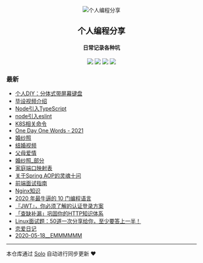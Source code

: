 <p align="center"><img alt="个人编程分享" src="https://www.xiaozao520.cn/static/logo2.ico"></p><h2 align="center">
个人编程分享
</h2>

<h4 align="center">日常记录各种坑</h4>
<p align="center"><a title="个人编程分享" target="_blank" href="https://github.com/liangzhaoliang95/solo-blog"><img src="https://img.shields.io/github/last-commit/liangzhaoliang95/solo-blog.svg?style=flat-square&color=FF9900"></a>
<a title="GitHub repo size in bytes" target="_blank" href="https://github.com/liangzhaoliang95/solo-blog"><img src="https://img.shields.io/github/repo-size/liangzhaoliang95/solo-blog.svg?style=flat-square"></a>
<a title="Solo Version" target="_blank" href="https://github.com/88250/solo/releases"><img src="https://img.shields.io/badge/solo-4.3.1-f1e05a.svg?style=flat-square&color=blueviolet"></a>
<a title="Hits" target="_blank" href="https://github.com/88250/hits"><img src="https://hits.b3log.org/liangzhaoliang95/solo-blog.svg"></a></p>

### 最新

* [个人DIY：分体式带屏幕键盘](http://localhost/articles/2021/07/08/1625728645374.html)
* [毕设视频介绍](http://localhost/articles/2021/07/06/1625543089527.html)
* [Node引入TypeScript](http://localhost/articles/2021/06/28/1624866294625.html)
* [node引入eslint](http://localhost/articles/2021/06/28/1624866258147.html)
* [K8S相关命令](http://localhost/articles/2021/06/28/1624866121392.html)
* [One Day One Words - 2021](http://localhost/articles/2021/06/25/1624604005727.html)
* [婚纱照](http://localhost/articles/2021/01/19/1611049908855.html)
* [结婚视频](http://localhost/articles/2021/01/23/1639911743485.html)
* [父母爱情](http://localhost/articles/2020/12/25/1608888836182.html)
* [婚纱照_部分](http://localhost/articles/2020/12/25/1608880891587.html)
* [家庭端口映射表](http://localhost/articles/2020/12/01/1606813159401.html)
* [关于Spring AOP的灵魂十问](http://localhost/articles/2020/09/09/1599613727655.html)
* [前端面试指南](http://localhost/articles/2020/08/28/1598607282631.html)
* [Nginx知识](http://localhost/articles/2020/08/24/1598231403151.html)
* [2020 年最牛逼的 10 门编程语言](http://localhost/articles/2020/08/21/1597973283154.html)
* [『JWT』，你必须了解的认证登录方案](http://localhost/articles/2020/08/20/1597887680480.html)
* [「查缺补漏」巩固你的HTTP知识体系](http://localhost/articles/2020/08/08/1596877693558.html)
* [Linux面试题：50道一次分享给你，至少要答上一半！](http://localhost/articles/2020/06/06/1591425862450.html)
* [恋爱日记](http://localhost/articles/2020/05/27/1590579451591.html)
* [2020-05-18__EMMMMMM](http://localhost/articles/2020/05/26/1590458696820.html)



---

本仓库通过 [Solo](https://github.com/88250/solo) 自动进行同步更新 ❤️ 